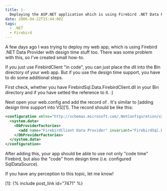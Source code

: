 ```yaml
---
title: |-
  Deploying the ASP.NET application which is using Firebird .NET Data Provider (with design-time support)
date: 2006-04-22T15:44:00Z
tags:
  - .NET
  - Firebird
---
```

A few days ago I was trying to deploy my web app, which is using Firebird .NET Data Provider with design time stuff too. There was some problem with this, so I've created small how-to.

If you just use FirebirdClient "in code", you can just place the dll into the Bin directory of your web app. But if you use the design time support, you have to do some additional steps.

First check, whether you have FirebirdSql.Data.FirebirdClient.dll in your Bin directory and if you have setted the reference to it. :)

Next open your web.config and add the record of <DbProviderFactories>. It's similar to [adding design time support into VS][1]. The record should be like this:

```xml
<configuration xmlns="http://schemas.microsoft.com/.NetConfiguration/v2.0">
  <system.data>
    <DbProviderFactories>
      <add name="FirebirdClient Data Provider" invariant="FirebirdSql.Data.FirebirdClient" description=".Net Framework Data Provider for Firebird" type="FirebirdSql.Data.FirebirdClient.FirebirdClientFactory, FirebirdSql.Data.FirebirdClient, Version=2.0.0.0, Culture=neutral, PublicKeyToken=3750abcc3150b00c" />
    </DbProviderFactories>
  </system.data>
</configuration>
```

After adding this, your app should be able to use not only "code time" Firebird, but also the "code" from design time (i.e. configured SqlDataSource).

If you have any perception to this topic, let me know!

[1]: {% include post_link id="7471" %}